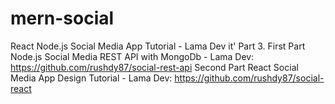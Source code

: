 # mern-social

React Node.js Social Media App Tutorial - Lama Dev
it' Part 3.
First Part Node.js Social Media REST API with MongoDb - Lama Dev:
https://github.com/rushdy87/social-rest-api
Second Part React Social Media App Design Tutorial - Lama Dev:
https://github.com/rushdy87/social-react
